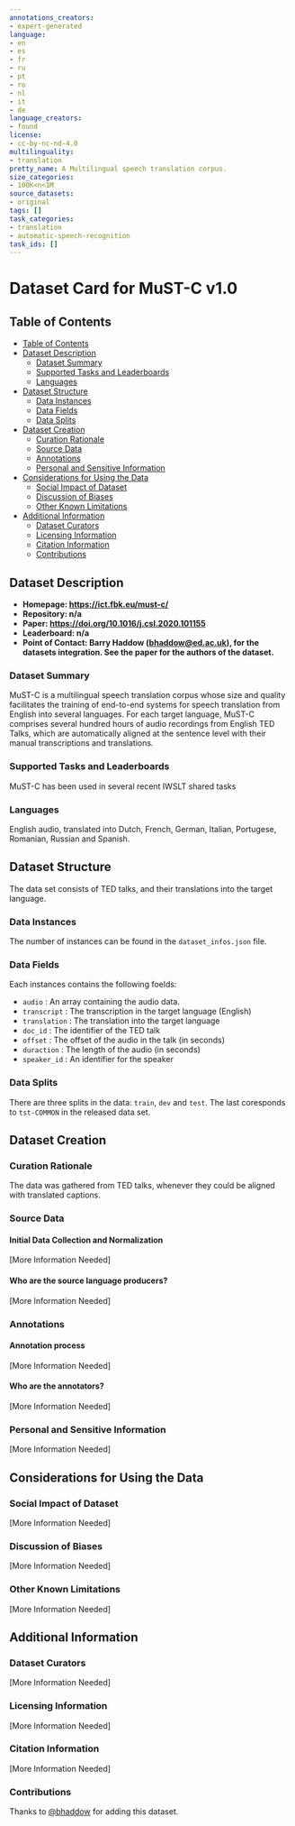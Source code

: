 ```yaml
---
annotations_creators:
- expert-generated
language:
- en
- es
- fr
- ru
- pt
- ro
- nl
- it
- de
language_creators:
- found
license:
- cc-by-nc-nd-4.0
multilinguality:
- translation
pretty_name: A Multilingual speech translation corpus.
size_categories:
- 100K<n<1M
source_datasets:
- original
tags: []
task_categories:
- translation
- automatic-speech-recognition
task_ids: []
---
```


# Dataset Card for MuST-C v1.0

## Table of Contents
- [Table of Contents](#table-of-contents)
- [Dataset Description](#dataset-description)
  - [Dataset Summary](#dataset-summary)
  - [Supported Tasks and Leaderboards](#supported-tasks-and-leaderboards)
  - [Languages](#languages)
- [Dataset Structure](#dataset-structure)
  - [Data Instances](#data-instances)
  - [Data Fields](#data-fields)
  - [Data Splits](#data-splits)
- [Dataset Creation](#dataset-creation)
  - [Curation Rationale](#curation-rationale)
  - [Source Data](#source-data)
  - [Annotations](#annotations)
  - [Personal and Sensitive Information](#personal-and-sensitive-information)
- [Considerations for Using the Data](#considerations-for-using-the-data)
  - [Social Impact of Dataset](#social-impact-of-dataset)
  - [Discussion of Biases](#discussion-of-biases)
  - [Other Known Limitations](#other-known-limitations)
- [Additional Information](#additional-information)
  - [Dataset Curators](#dataset-curators)
  - [Licensing Information](#licensing-information)
  - [Citation Information](#citation-information)
  - [Contributions](#contributions)

## Dataset Description

- **Homepage:  https://ict.fbk.eu/must-c/**
- **Repository: n/a**
- **Paper: https://doi.org/10.1016/j.csl.2020.101155**
- **Leaderboard: n/a**
- **Point of Contact: Barry Haddow (bhaddow@ed.ac.uk), for the datasets integration. See the paper for the authors of the dataset.**

### Dataset Summary

MuST-C is a multilingual speech translation corpus whose size and quality facilitates the training of end-to-end systems for speech translation from English into several languages. For each target language, MuST-C comprises several hundred hours of audio recordings from English TED Talks, which are automatically aligned at the sentence level with their manual transcriptions and translations.

### Supported Tasks and Leaderboards

MuST-C has been used in several recent IWSLT shared tasks

### Languages

English audio, translated into Dutch, French, German, Italian, Portugese,  Romanian, Russian and Spanish. 

## Dataset Structure

The data set consists of TED talks, and their translations into the target language.

### Data Instances

The number of instances can be found in the `dataset_infos.json` file.

### Data Fields

Each instances contains the following foelds:
- `audio` : An array containing the audio data.
- `transcript` : The transcription in the target language (English)
- `translation` : The translation into the target language
- `doc_id` : The identifier of the TED talk
- `offset` : The offset of the audio in the talk (in seconds)
- `duraction` : The length of the audio (in seconds)
- `speaker_id` : An identifier for the speaker 

### Data Splits

There are three splits in the data: `train`, `dev` and `test`. The last coresponds to `tst-COMMON` in the released data set.

## Dataset Creation

### Curation Rationale

The data was gathered from TED talks, whenever they could be aligned with translated captions.

### Source Data

#### Initial Data Collection and Normalization

[More Information Needed]

#### Who are the source language producers?

[More Information Needed]

### Annotations

#### Annotation process

[More Information Needed]

#### Who are the annotators?

[More Information Needed]

### Personal and Sensitive Information

[More Information Needed]

## Considerations for Using the Data

### Social Impact of Dataset

[More Information Needed]

### Discussion of Biases

[More Information Needed]

### Other Known Limitations

[More Information Needed]

## Additional Information

### Dataset Curators

[More Information Needed]

### Licensing Information

[More Information Needed]

### Citation Information

[More Information Needed]

### Contributions

Thanks to [@bhaddow](https://github.com/bhaddow) for adding this dataset.
